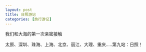 ```yaml
---
layout: post
title: 日照游记
categories: [旅行游记]
---
```


我们和大海的第一次亲密接触

太原、深圳、珠海、上海、北京、丽江、大理、重庆.....第九站：日照！

## 
